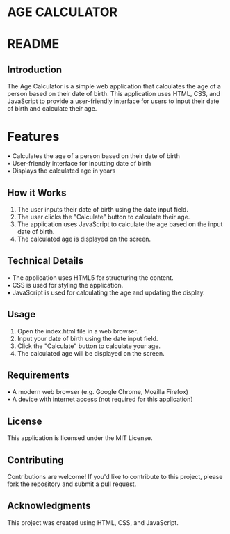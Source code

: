 # AGE CALCULATOR
# README
## Introduction
The Age Calculator is a simple web application that calculates the age of a person based on their date of birth. This application uses HTML, CSS, and JavaScript to provide a user-friendly interface for users to input their date of birth and calculate their age.

# Features
• Calculates the age of a person based on their date of birth<br>
• User-friendly interface for inputting date of birth<br>
• Displays the calculated age in years

## How it Works
1. The user inputs their date of birth using the date input field.
2. The user clicks the "Calculate" button to calculate their age.
3. The application uses JavaScript to calculate the age based on the input date of birth.
4. The calculated age is displayed on the screen.

## Technical Details
• The application uses HTML5 for structuring the content.<br>
• CSS is used for styling the application.<br>
• JavaScript is used for calculating the age and updating the display.

## Usage
1. Open the index.html file in a web browser.
2. Input your date of birth using the date input field.
3. Click the "Calculate" button to calculate your age.
4. The calculated age will be displayed on the screen.

## Requirements
• A modern web browser (e.g. Google Chrome, Mozilla Firefox)<br>
• A device with internet access (not required for this application)

## License
This application is licensed under the MIT License.

## Contributing
Contributions are welcome! If you'd like to contribute to this project, please fork the repository and submit a pull request.

## Acknowledgments
This project was created using HTML, CSS, and JavaScript.
